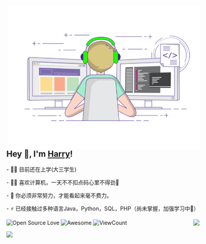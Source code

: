 <!--
**Rr210/Rr210** is a ✨ _special_ ✨ repository because its `README.md` (this file) appears on your GitHub profile.

Here are some ideas to get you started:

- 🔭 I’m currently working on ...
- 🌱 I’m currently learning ...
- 👯 I’m looking to collaborate on ...
- 🤔 I’m looking for help with ...
- 💬 Ask me about ...
- 📫 How to reach me: ...
- 😄 Pronouns: ...
- ⚡ Fun fact: ...
-->
<img align="right" alt="GIF" src="https://raw.githubusercontent.com/devSouvik/devSouvik/master/gif3.gif" width="500" />
<h2>  Hey 👋, I'm <a href="https://mr90.top" target="_blank">Harry</a>!</h2>
<p>- 👨‍🎓 目前还在上学(大三学生) </p>
<p>- 🕵️‍♂️ 喜欢计算机，一天不不扣点码心里不得劲🤗 </p>
<p>- 💬 你必须非常努力，才能看起来毫不费力。</p>
<p>- ⚡ 已经接触过多种语言Java，Python，SQL，PHP（尚未掌握，加强学习中💪）  </p>

<img align="right" src="https://github-readme-stats.vercel.app/api?username=Rr210&show_icons=true&hide_border=true&icon_color=586069&title_color=a0a9af">


![Open Source Love](https://badges.frapsoft.com/os/v2/open-source.svg?v=103)
![Awesome](https://cdn.rawgit.com/sindresorhus/awesome/d7305f38d29fed78fa85652e3a63e154dd8e8829/media/badge.svg)
![ViewCount](https://views.whatilearened.today/views/github/Rr210/Rr210.svg?cache=remove)


<img align="left" src="https://github-readme-stats.vercel.app/api/top-langs/?username=Rr210&show_icons=true&hide_border=true&icon_color=586069&title_color=a0a9af">

